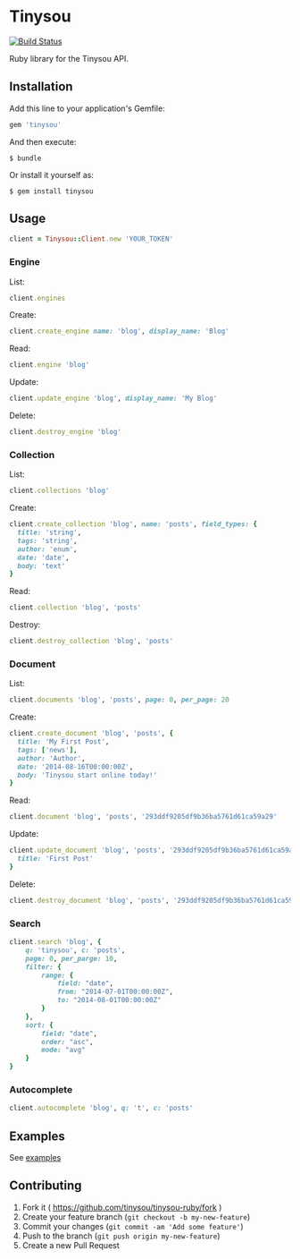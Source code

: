 # Tinysou

[![Build Status](https://travis-ci.org/tinysou/tinysou-ruby.svg?branch=master)](https://travis-ci.org/tinysou/tinysou-ruby)

Ruby library for the Tinysou API.

## Installation

Add this line to your application's Gemfile:

```ruby
gem 'tinysou'
```

And then execute:

    $ bundle

Or install it yourself as:

    $ gem install tinysou

## Usage

```ruby
client = Tinysou::Client.new 'YOUR_TOKEN'
```

### Engine

List:

```ruby
client.engines
```

Create:

```ruby
client.create_engine name: 'blog', display_name: 'Blog'
```

Read:

```ruby
client.engine 'blog'
```

Update:

```ruby
client.update_engine 'blog', display_name: 'My Blog'
```

Delete:

```ruby
client.destroy_engine 'blog'
```

### Collection

List:

```ruby
client.collections 'blog'
```

Create:

```ruby
client.create_collection 'blog', name: 'posts', field_types: {
  title: 'string',
  tags: 'string',
  author: 'enum',
  date: 'date',
  body: 'text'
}
```

Read:

```ruby
client.collection 'blog', 'posts'
```

Destroy:

```ruby
client.destroy_collection 'blog', 'posts'
```

### Document

List:

```ruby
client.documents 'blog', 'posts', page: 0, per_page: 20
```

Create:

```ruby
client.create_document 'blog', 'posts', {
  title: 'My First Post',
  tags: ['news'],
  author: 'Author',
  date: '2014-08-16T00:00:00Z',
  body: 'Tinysou start online today!'
}
```

Read:

```ruby
client.document 'blog', 'posts', '293ddf9205df9b36ba5761d61ca59a29'
```

Update:

```ruby
client.update_document 'blog', 'posts', '293ddf9205df9b36ba5761d61ca59a29', {
  title: 'First Post'
}
```

Delete:

```ruby
client.destroy_document 'blog', 'posts', '293ddf9205df9b36ba5761d61ca59a29'
```

### Search

```ruby
client.search 'blog', {
    q: 'tinysou', c: 'posts',
    page: 0, per_parge: 10,
    filter: {
        range: {
            field: "date",
            from: "2014-07-01T00:00:00Z",
            to: "2014-08-01T00:00:00Z"
        }
    },
    sort: {
        field: "date",
        order: "asc",
        mode: "avg"
    }
}
```

### Autocomplete

```ruby
client.autocomplete 'blog', q: 't', c: 'posts'
```

## Examples

See [examples](https://github.com/tinysou/tinysou-ruby/tree/master/examples)

## Contributing

1. Fork it ( https://github.com/tinysou/tinysou-ruby/fork )
2. Create your feature branch (`git checkout -b my-new-feature`)
3. Commit your changes (`git commit -am 'Add some feature'`)
4. Push to the branch (`git push origin my-new-feature`)
5. Create a new Pull Request
